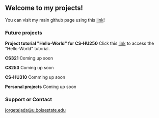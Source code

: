 ## Welcome to my projects!

You can visit my main github page using this [link](https://github.com/JorgeTejadaBSU)!

### Future projects

**Project tutorial "Hello-World" for CS-HU250**
Click this [link](https://github.com/JorgeTejadaBSU/hello-world.git) to access the "Hello-World" tutorial.


**CS321**
Coming up soon

**CS253**
Coming up soon

**CS-HU310**
Comming up soon

**Personal projects**
Coming up soon

### Support or Contact
jorgetejada@u.boisestate.edu
